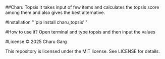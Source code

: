  ##Charu Topsis
It takes input of few items and calculates the topsis score among them and also gives the best alternative.

#Installation
'''pip install charu_topsis'''

#How to use it?
Open terminal and type topsis and then input the values

#License
©️ 2025 Charu Garg

This repository is licensed under the MIT license. See LICENSE for details.
